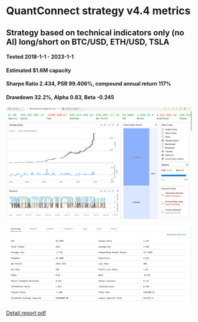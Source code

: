 # QuantConnect strategy v4.4 metrics

## Strategy based on technical indicators only (no AI) long/short on BTC/USD, ETH/USD, TSLA

#### Tested 2018-1-1 - 2023-1-1
#### Estimated $1.6M capacity
#### Sharpe Ratio 2.434, PSR 99.406%, compound annual return 117%
#### Drawdown 32.2%, Alpha 0.83, Beta -0.245

![stats 1](./4.4_1.png?raw=true "Stats 1")

![stats 2](./4.4_2.png?raw=true "Stats 2")

[Detail report pdf](./assets_indicators_4.4.pdf?raw=true)
